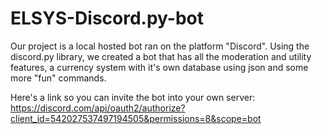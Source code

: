 # ELSYS-Discord.py-bot

Our project is a local hosted bot ran on the platform "Discord". Using the discord.py library, we created a bot that has all the moderation and utility features, a currency system with it's own database using json and some more "fun" commands.

Here's a link so you can invite the bot into your own server:
https://discord.com/api/oauth2/authorize?client_id=542027537497194505&permissions=8&scope=bot
